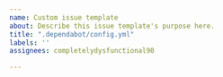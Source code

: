 ```yaml
---
name: Custom issue template
about: Describe this issue template's purpose here.
title: ".dependabot/config.yml"
labels: ''
assignees: completelydysfunctional90

---
```



